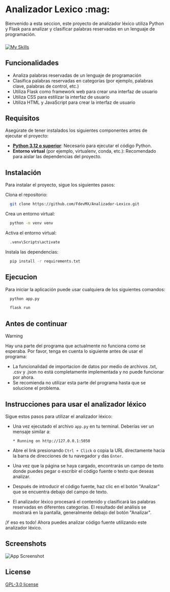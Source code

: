 
<h1 align="left"> Analizador Lexico :mag:</h1>
Bienvenido a esta seccion, este proyecto de analizador léxico utiliza Python y Flask para analizar y clasificar palabras reservadas en un lenguaje de programación.

###

[![My Skills](https://skillicons.dev/icons?i=py,flask,js,html,css,vercel)](https://skillicons.dev)


## Funcionalidades

- Analiza palabras reservadas de un lenguaje de programación
- Clasifica palabras reservadas en categorías (por ejemplo, palabras clave, palabras de control, etc.)
- Utiliza Flask como framework web para crear una interfaz de usuario
- Utiliza CSS para estilizar la interfaz de usuario
- Utiliza HTML y JavaScript para crear la interfaz de usuario
## Requisitos

Asegúrate de tener instalados los siguientes componentes antes de ejecutar el proyecto:

- **[Python 3.12 o superior](https://www.python.org/)**: Necesario para ejecutar el código Python.
- **Entorno virtual** (por ejemplo, virtualenv, conda, etc.): Recomendado para aislar las dependencias del proyecto.


## Instalación

Para instalar el proyecto, sigue los siguientes pasos:


Clona el repositorio:

```bash
  git clone https://github.com/FdevMX/Analizador-Lexico.git
```

Crea un entorno virtual:

```bash
  python -m venv venv
```

Activa el entorno virtual:

```bash
  .venv\Scripts\activate
```

Instala las dependencias:

```bash
  pip install -r requirements.txt
```

    
## Ejecucion

Para iniciar la aplicación puede usar cualquiera de los siguientes comandos:

```bash
  python app.py
```

```bash
  flask run
```

## Antes de continuar

> [!WARNING]  
> Hay una parte del programa que actualmente no funciona como se esperaba. Por favor, tenga en cuenta lo siguiente antes de usar el programa:
> - La funcionalidad de importacion de datos por medio de archivos .txt, .csv y .json no está completamente implementada y no puede funcionar por ahora.
> - Se recomienda no utilizar esta parte del programa hasta que se solucione el problema.


## Instrucciones para usar el analizador léxico

Sigue estos pasos para utilizar el analizador léxico:

   - Una vez ejecutado el archivo `app.py` en tu terminal. Deberías ver un mensaje similar a:

     ```
     * Running on http://127.0.0.1:5050
     ```

   - Abre el link presionando `Ctrl + Click` o copia la URL directamente hacia la barra de direcciones de tu navegador y das `Enter`.

   - Una vez que la página se haya cargado, encontrarás un campo de texto donde puedes pegar o escribir el código fuente o texto que deseas analizar.

   - Después de introducir el código fuente, haz clic en el botón "Analizar" que se encuentra debajo del campo de texto.

   - El analizador léxico procesará el contenido y clasificará las palabras reservadas en diferentes categorías. El resultado del análisis se mostrará en la pantalla, generalmente debajo del botón "Analizar".

¡Y eso es todo! Ahora puedes analizar código fuente utilizando este analizador léxico.



## Screenshots

![App Screenshot](https://github.com/FdevMX/source/blob/54e6c5a83ff2505e66f5f1ec5f3836d0dbad1697/analizador_lexico/analizador_lexico_promt_init_layout.png)


## License

[GPL-3.0 license](https://choosealicense.com/licenses/gpl-3.0/)

